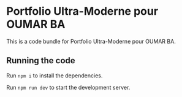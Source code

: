 
  # Portfolio Ultra-Moderne pour OUMAR BA

  This is a code bundle for Portfolio Ultra-Moderne pour OUMAR BA.
  ## Running the code

  Run `npm i` to install the dependencies.

  Run `npm run dev` to start the development server.
  
